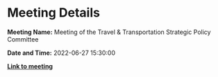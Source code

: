 # Meeting Details

**Meeting Name:** Meeting of the Travel & Transportation Strategic Policy Committee

**Date and Time:** 2022-06-27 15:30:00

**<a href="https://www.limerick.ie/council/whats-on/meeting-travel-transportation-strategic-policy-committee-8" target="_blank">Link to meeting</a>**
